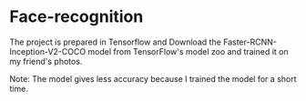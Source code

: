# Face-recognition

The project is prepared in Tensorflow and Download the Faster-RCNN-Inception-V2-COCO model from TensorFlow's model zoo and trained it on my friend's photos. 


Note: The model gives less accuracy because I trained the model for a short time.
